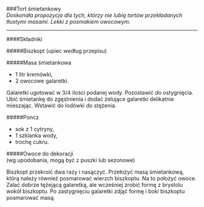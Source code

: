 ###Tort śmietankowy   
*Doskonała propozycja dla tych, którzy nie lubią tortów przekładanych tłustymi masami. Lekki z posmakiem owocowym.*

**** 

####Składniki

#####Biszkopt 
(upiec według przepisu)

#####Masa śmietankowa   
* 1 litr kremówki,
* 2 owocowe galaretki.

Galaretki ugotować w 3/4 ilości podanej wody. Pozostawić do ostygnięcia. Ubić śmietankę do zgęstnienia i dodać żelujące galaretki delikatnie mieszając. Wstawić do lodówki do stężenia.


#####Poncz
* sok z 1 cytryny,
* 1 szklanka wody,
* trochę cukru.

#####Owoce do dekoracji   
(wg upodobania, mogą być z puszki lub sezonowe)

Biszkopt przekroić dwa razy i nasączyć. Przełożyć masą śmietankową, którą  należy również posmarować wierzch biszkoptu. Na to położyć owoce. Zalać dobrze tężejącą galaretką, ale wcześniej zrobić formę z brystolu wokół biszkoptu. Po zastygnięciu galaretki zdjąć formę i boki biszkoptu posmarować masą.



